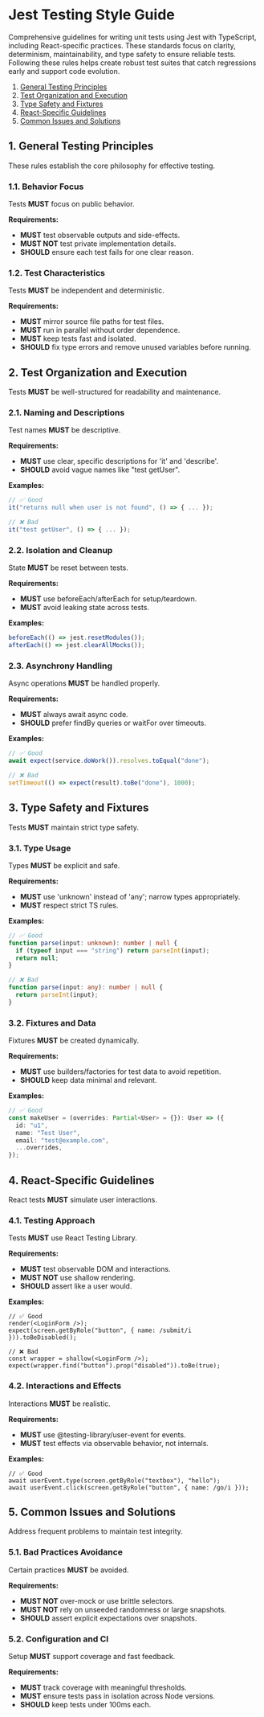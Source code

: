 # Jest Testing Style Guide

Comprehensive guidelines for writing unit tests using Jest with TypeScript, including React-specific practices. These standards focus on clarity, determinism, maintainability, and type safety to ensure reliable tests. Following these rules helps create robust test suites that catch regressions early and support code evolution.

 1. [General Testing Principles](#1-general-testing-principles)
 2. [Test Organization and Execution](#2-test-organization-and-execution)
 3. [Type Safety and Fixtures](#3-type-safety-and-fixtures)
 4. [React-Specific Guidelines](#4-react-specific-guidelines)
 5. [Common Issues and Solutions](#5-common-issues-and-solutions)

## 1. General Testing Principles

These rules establish the core philosophy for effective testing.

### 1.1. Behavior Focus

Tests **MUST** focus on public behavior.

**Requirements:**

 - **MUST** test observable outputs and side-effects.
 - **MUST NOT** test private implementation details.
 - **SHOULD** ensure each test fails for one clear reason.

### 1.2. Test Characteristics

Tests **MUST** be independent and deterministic.

**Requirements:**

 - **MUST** mirror source file paths for test files.
 - **MUST** run in parallel without order dependence.
 - **MUST** keep tests fast and isolated.
 - **SHOULD** fix type errors and remove unused variables before running.

## 2. Test Organization and Execution

Tests **MUST** be well-structured for readability and maintenance.

### 2.1. Naming and Descriptions

Test names **MUST** be descriptive.

**Requirements:**

 - **MUST** use clear, specific descriptions for 'it' and 'describe'.
 - **SHOULD** avoid vague names like "test getUser".

**Examples:**

```typescript
// ✅ Good
it("returns null when user is not found", () => { ... });

// ❌ Bad
it("test getUser", () => { ... });
```

### 2.2. Isolation and Cleanup

State **MUST** be reset between tests.

**Requirements:**

 - **MUST** use beforeEach/afterEach for setup/teardown.
 - **MUST** avoid leaking state across tests.

**Examples:**
```typescript
beforeEach(() => jest.resetModules());
afterEach(() => jest.clearAllMocks());
```

### 2.3. Asynchrony Handling

Async operations **MUST** be handled properly.

**Requirements:**

 - **MUST** always await async code.
 - **SHOULD** prefer findBy queries or waitFor over timeouts.

**Examples:**
```typescript
// ✅ Good
await expect(service.doWork()).resolves.toEqual("done");

// ❌ Bad
setTimeout(() => expect(result).toBe("done"), 1000);
```

## 3. Type Safety and Fixtures

Tests **MUST** maintain strict type safety.

### 3.1. Type Usage

Types **MUST** be explicit and safe.

**Requirements:**

 - **MUST** use 'unknown' instead of 'any'; narrow types appropriately.
 - **MUST** respect strict TS rules.

**Examples:**
```typescript
// ✅ Good
function parse(input: unknown): number | null {
  if (typeof input === "string") return parseInt(input);
  return null;
}

// ❌ Bad
function parse(input: any): number | null {
  return parseInt(input);
}
```

### 3.2. Fixtures and Data

Fixtures **MUST** be created dynamically.

**Requirements:**

 - **MUST** use builders/factories for test data to avoid repetition.
 - **SHOULD** keep data minimal and relevant.

**Examples:**
```typescript
// ✅ Good
const makeUser = (overrides: Partial<User> = {}): User => ({
  id: "u1",
  name: "Test User",
  email: "test@example.com",
  ...overrides,
});
```

## 4. React-Specific Guidelines

React tests **MUST** simulate user interactions.

### 4.1. Testing Approach

Tests **MUST** use React Testing Library.

**Requirements:**

 - **MUST** test observable DOM and interactions.
 - **MUST NOT** use shallow rendering.
 - **SHOULD** assert like a user would.

**Examples:**
```tsx
// ✅ Good
render(<LoginForm />);
expect(screen.getByRole("button", { name: /submit/i })).toBeDisabled();

// ❌ Bad
const wrapper = shallow(<LoginForm />);
expect(wrapper.find("button").prop("disabled")).toBe(true);
```

### 4.2. Interactions and Effects

Interactions **MUST** be realistic.

**Requirements:**

 - **MUST** use @testing-library/user-event for events.
 - **MUST** test effects via observable behavior, not internals.

**Examples:**
```tsx
// ✅ Good
await userEvent.type(screen.getByRole("textbox"), "hello");
await userEvent.click(screen.getByRole("button", { name: /go/i }));
```

## 5. Common Issues and Solutions

Address frequent problems to maintain test integrity.

### 5.1. Bad Practices Avoidance

Certain practices **MUST** be avoided.

**Requirements:**

 - **MUST NOT** over-mock or use brittle selectors.
 - **MUST NOT** rely on unseeded randomness or large snapshots.
 - **SHOULD** assert explicit expectations over snapshots.

### 5.2. Configuration and CI

Setup **MUST** support coverage and fast feedback.

**Requirements:**

 - **MUST** track coverage with meaningful thresholds.
 - **MUST** ensure tests pass in isolation across Node versions.
 - **SHOULD** keep tests under 100ms each.
